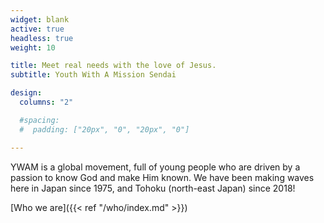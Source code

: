 ```yaml
---
widget: blank
active: true
headless: true
weight: 10

title: Meet real needs with the love of Jesus.
subtitle: Youth With A Mission Sendai

design:
  columns: "2"

  #spacing:
  #  padding: ["20px", "0", "20px", "0"]

---
```


YWAM is a global movement, full of young people who are driven by a passion to know God and make Him known. We have been making waves here in Japan since 1975, and Tohoku (north-east Japan) since 2018!

[Who we are]({{< ref "/who/index.md" >}})

